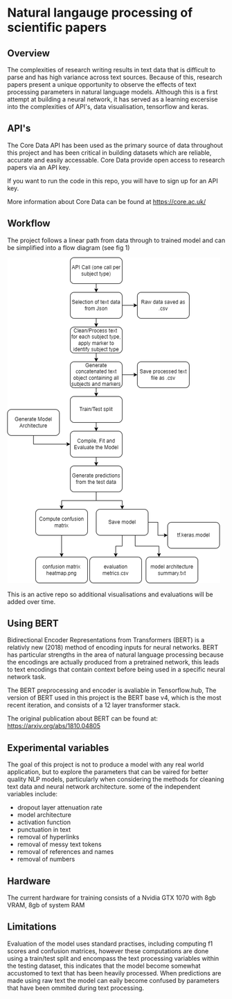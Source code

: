 # Natural langauge processing of scientific papers
## Overview
The complexities of research writing results in text data that is difficult to parse and has high variance across text sources. Because of this, research papers present a unique opportunity to observe the effects of text processing parameters in natural language models. Although this is a first attempt at building a neural network, it has served as a learning excersise into the complexities of API's, data visualisation, tensorflow and keras. 

## API's
The Core Data API has been used as the primary source of data throughout this project and has been critical in building datasets which are reliable, accurate and easily accessable. Core Data provide open access to research papers via an API key.

If you want to run the code in this repo, you will have to sign up for an API key.

More information about Core Data can be found at https://core.ac.uk/

## Workflow
The project follows a linear path from data through to trained model and can be simplified into a flow diagram (see fig 1)

![fig 1](images/flow.png)

This is an active repo so additional visualisations and evaluations will be added over time.

## Using BERT
Bidirectional Encoder Representations from Transformers (BERT) is a relativly new (2018) method of encoding inputs for neural networks. BERT has particular strengths in the area of natural language processing because the encodings are actually produced from a pretrained network, this leads to text encodings that contain context before being used in a specific neural network task.

The BERT preprocessing and encoder is avaliable in Tensorflow.hub, The version of BERT used in this project is the BERT base v4, which is the most recent iteration, and consists of a 12 layer transformer stack.

The original publication about BERT can be found at: https://arxiv.org/abs/1810.04805

## Experimental variables
The goal of this project is not to produce a model with any real world application, but to explore the parameters that can be vaired for better quality NLP models, particularly when considering the methods for cleaning text data and neural network architecture.
some of the independent variables include:

- dropout layer attenuation rate
- model architecture
- activation function
- punctuation in text
- removal of hyperlinks
- removal of messy text tokens
- removal of references and names
- removal of numbers

## Hardware
The current hardware for training consists of a 
Nvidia GTX 1070 with 8gb VRAM, 8gb of system RAM

## Limitations
Evaluation of the model uses standard practises, including computing f1 scores and confusion matrices, however these computations are done using a train/test split and encompass the text processing variables within the testing dataset, this indicates that the model become somewhat accustomed to text that has been heavily processed. When predictions are made using raw text the model can eaily become confused by parameters that have been ommited during text processing.


